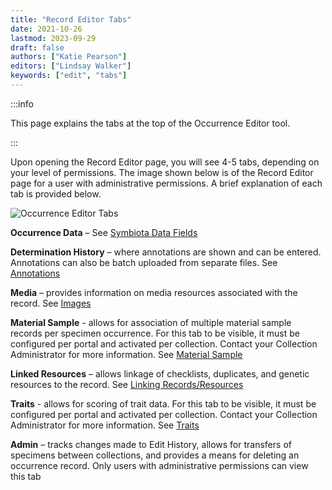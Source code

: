 ```yaml
---
title: "Record Editor Tabs"
date: 2021-10-26
lastmod: 2023-09-29
draft: false
authors: ["Katie Pearson"]
editors: ["Lindsay Walker"]
keywords: ["edit", "tabs"]
---
```


:::info

This page explains the tabs at the top of the Occurrence Editor tool.

:::

Upon opening the Record Editor page, you will see 4-5 tabs, depending on your level of permissions. The image shown below is of the Record Editor page for a user with administrative permissions. A brief explanation of each tab is provided below.

![Occurrence Editor Tabs](/img/editortabs.png)

**Occurrence Data** – See [Symbiota Data Fields](/docs/Editor_Guide/Editing_Searching_Records/symbiota_data_fields)

**Determination History** – where annotations are shown and can be entered. Annotations can also be batch uploaded from separate files. See [Annotations](/docs/Editor_Guide/Editing_Searching_Records/annotations)

**Media** – provides information on media resources associated with the record. See [Images](/docs/Editor_Guide/Images_Media)

**Material Sample** - allows for association of multiple material sample records per specimen occurrence. For this tab to be visible, it must be configured per portal and activated per collection. Contact your Collection Administrator for more information. See [Material Sample](/docs/Editor_Guide/Editing_Searching_Records/material_samples)

**Linked Resources** – allows linkage of checklists, duplicates, and genetic resources to the record. See [Linking Records/Resources](/docs/Editor_Guide/linking_records)

**Traits** - allows for scoring of trait data. For this tab to be visible, it must be configured per portal and activated per collection. Contact your Collection Administrator for more information. See [Traits](/docs/Editor_Guide/Traits)

**Admin** – tracks changes made to Edit History, allows for transfers of specimens between collections, and provides a means for deleting an occurrence record. Only users with administrative permissions can view this tab
